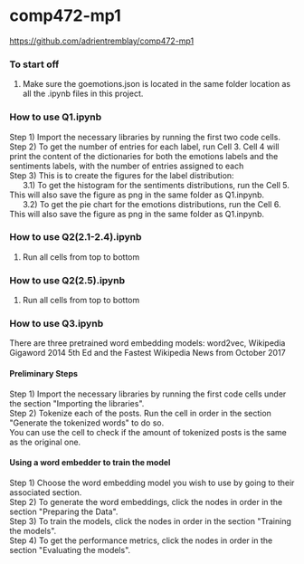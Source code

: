 # comp472-mp1

https://github.com/adrientremblay/comp472-mp1

### To start off
1. Make sure the goemotions.json is located in the same folder location as all the .ipynb files in this project.

### How to use Q1.ipynb
Step 1) Import the necessary libraries by running the first two code cells.\
Step 2) To get the number of entries for each label, run Cell 3. Cell 4 will print the content of the 
        dictionaries for both the emotions labels and the sentiments labels, with the number of entries assigned to each\
Step 3) This is to create the figures for the label distribution:\
&nbsp;&nbsp;&nbsp;&nbsp;&nbsp;&nbsp;3.1) To get the histogram for the sentiments distributions, run the Cell 5. This will also save the figure as png in the same folder as Q1.inpynb.\
&nbsp;&nbsp;&nbsp;&nbsp;&nbsp;&nbsp;3.2) To get the pie chart for the emotions distributions, run the Cell 6. This will also save the figure as png in the same folder as Q1.inpynb.

### How to use Q2(2.1-2.4).ipynb
1. Run all cells from top to bottom

### How to use Q2(2.5).ipynb
1. Run all cells from top to bottom

### How to use Q3.ipynb
There are three pretrained word embedding models: word2vec, Wikipedia Gigaword 2014 5th Ed and the Fastest Wikipedia News from October 2017
#### Preliminary Steps
Step 1) Import the necessary libraries by running the first code cells under the section "Importing the libraries".\
Step 2) Tokenize each of the posts. Run the cell in order in the section "Generate the tokenized words" to do so.\
You can use the cell to check if the amount of tokenized posts is the same as the original one.
#### Using a word embedder to train the model
Step 1) Choose the word embedding model you wish to use by going to their associated section.\
Step 2) To generate the word embeddings, click the nodes in order in the section "Preparing the Data".\
Step 3) To train the models, click the nodes in order in the section "Training the models".\
Step 4) To get the performance metrics, click the nodes in order in the section "Evaluating the models".
